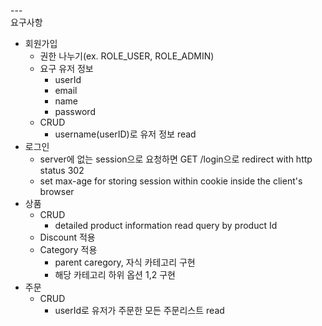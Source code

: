 ---\
요구사항

- 회원가입
    - 권한 나누기(ex. ROLE_USER, ROLE_ADMIN)
    - 요구 유저 정보
        - userId
        - email
        - name
        - password
    - CRUD 
        - username(userID)로 유저 정보 read
- 로그인
    - server에 없는 session으로 요청하면 GET /login으로 redirect with http status 302
    - set max-age for storing session within cookie inside the client's browser 
- 상품
	- CRUD
        - detailed product information read query by product Id
    - Discount 적용
	- Category 적용
		- parent caregory, 자식 카테고리 구현
		- 해당 카테고리 하위 옵션 1,2 구현
- 주문
    - CRUD
        - userId로 유저가 주문한 모든 주문리스트 read
